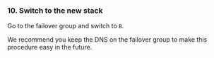 ### 10. Switch to the new stack

Go to the failover group and switch to `B`.




We recommend you keep the DNS on the failover group to make this procedure easy in the future.




